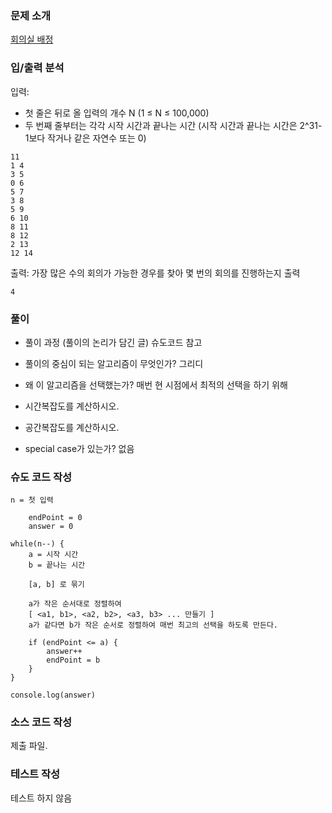 ### 문제 소개
[회의실 배정](https://www.acmicpc.net/problem/1931)

### 입/출력 분석
입력:
- 첫 줄은 뒤로 올 입력의 개수 N (1 ≤ N ≤ 100,000)
- 두 번째 줄부터는 각각 시작 시간과 끝나는 시간 (시작 시간과 끝나는 시간은 2^31-1보다 작거나 같은 자연수 또는 0)
```
11
1 4
3 5
0 6
5 7
3 8
5 9
6 10
8 11
8 12
2 13
12 14
```
출력:
가장 많은 수의 회의가 가능한 경우를 찾아 몇 번의 회의를 진행하는지 출력
```
4
```

### 풀이
- 풀이 과정 (풀이의 논리가 담긴 글)
슈도코드 참고
- 풀이의 중심이 되는 알고리즘이 무엇인가?
그리디
- 왜 이 알고리즘을 선택했는가?
매번 현 시점에서 최적의 선택을 하기 위해
- 시간복잡도를 계산하시오.

- 공간복잡도를 계산하시오.

- special case가 있는가?
없음

### 슈도 코드 작성
```
n = 첫 입력

	endPoint = 0
	answer = 0

while(n--) {
	a = 시작 시간
	b = 끝나는 시간

	[a, b] 로 묶기

	a가 작은 순서대로 정렬하여
	[ <a1, b1>, <a2, b2>, <a3, b3> ... 만들기 ]
	a가 같다면 b가 작은 순서로 정렬하여 매번 최고의 선택을 하도록 만든다.

	if (endPoint <= a) {
		answer++
		endPoint = b
	}
}

console.log(answer)
```

### 소스 코드 작성
제출 파일.

### 테스트 작성
테스트 하지 않음